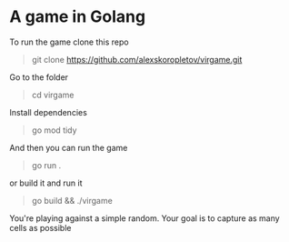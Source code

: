 # A game in Golang

To run the game clone this repo

> git clone https://github.com/alexskoropletov/virgame.git

Go to the folder

> cd virgame

Install dependencies

> go mod tidy

And then you can run the game

> go run .

 or build it and run it 
 
 > go build && ./virgame

 You're playing against a simple random. Your goal is to capture as many cells as possible
